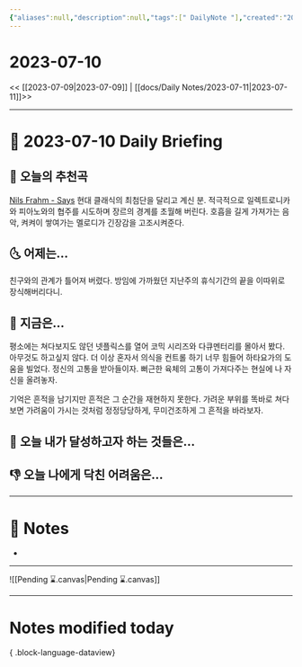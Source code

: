 ```yaml
---
{"aliases":null,"description":null,"tags":[" DailyNote "],"created":"2023-07-10T22:10:34","updated":"2023-07-15T21:30:20","title":"2023-07-10","dg-publish":true,"permalink":"/docs/Daily Notes/2023-07-10/","dgPassFrontmatter":true}
---
```



# 2023-07-10

<< [[2023-07-09\|2023-07-09]] | [[docs/Daily Notes/2023-07-11\|2023-07-11]]>>

---

# 📅 2023-07-10 Daily Briefing

## 🎵 오늘의 추천곡

[Nils Frahm - Says](https://youtu.be/xLNeZogTsK8) 현대 클래식의 최첨단을 달리고 계신 분. 적극적으로 일렉트로니카와 피아노와의 협주를 시도하며 장르의 경계를 초월해 버린다. 호흡을 길게 가져가는 음악, 켜켜이 쌓여가는 멜로디가 긴장감을 고조시켜준다.

## 🌜 어제는...

친구와의 관계가 틀어져 버렸다. 방임에 가까웠던 지난주의 휴식기간의 끝을 이따위로 장식해버리다니. 

## 🙌 지금은...

평소에는 쳐다보지도 않던 넷플릭스를 열어 코믹 시리즈와 다큐멘터리를 몰아서 봤다. 아무것도 하고싶지 않다. 더 이상 혼자서 의식을 컨트롤 하기 너무 힘들어 하타요가의 도움을 빌었다. 정신의 고통을 받아들이자. 뻐근한 육체의 고통이 가져다주는 현실에 나 자신을 올려놓자.

기억은 흔적을 남기지만 흔적은 그 순간을 재현하지 못한다. 가려운 부위를 똑바로 쳐다보면 가려움이 가시는 것처럼 정정당당하게, 무미건조하게 그 흔적을 바라보자. 

## 🚀 오늘 내가 달성하고자 하는 것들은...

## 👎 오늘 나에게 닥친 어려움은...

---

# 📝 Notes

- 

___

![[Pending ⌛.canvas\|Pending ⌛.canvas]]

---

# Notes modified today


{ .block-language-dataview}
